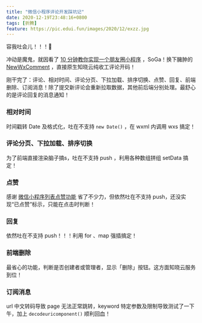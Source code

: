 ```yaml
---
title: "微信小程序评论开发踩坑记"
date: 2020-12-19T23:48:16+0800
tags: [折腾]
feature: https://pic.edui.fun/images/2020/12/exzz.jpg
---
```


容我吐会儿！！！🤮

冲动是魔鬼，就因看了 [10 分钟教你实现一个朋友圈小程序](https://www.ifanr.com/minapp/916787) ，SoGa！换下臃肿的 [NewWxComment](https://github.com/yicm/NewWxComment) ，直接原生知晓云纯收工评论开码！

刚干完了：评论、相对时间、评论分页、下拉加载、排序切换、点赞、回复、前端删除、订阅消息！除了提交新评论会重新拉取数据，其他前后端分别处理。最舒心的是评论回复的消息通知！

### 相对时间

时间戳转 Date 及格式化，吐在不支持 `new Date()` ，在 wxml 内调用 wxs 搞定！

<!--more-->

### 评论分页、下拉加载、排序切换

为了前端直接渲染脑子搞s，吐在不支持 push ，利用各种数组拼组 setData 搞定！

### 点赞

感谢 [微信小程序列表点赞功能](https://blog.csdn.net/qq_41049816/article/details/84792206) 省了不少力，但依然吐在不支持 push，还没实现“已点赞”标示，只能在点击时判断！

### 回复

依然吐在不支持 push！！！利用 for 、map 强插搞定！

### 前端删除

最省心的功能，判断是否创建者或管理者，显示「删除」按钮。这方面知晓云服务到位！

### 订阅消息

url 中文转码导致 page 无法正常跳转，keyword 特定参数及限制导致测试了一下午，加上 `decodeuricomponent()` 顺利回血！